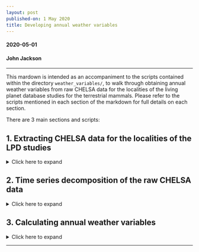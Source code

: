 ```yaml
---
layout: post
published-on: 1 May 2020
title: Developing annual weather variables
---
```


#### 2020-05-01 
#### John Jackson

---

This mardown is intended as an accompaniment to the scripts contained within the directory `weather_variables/`, to walk through obtaining annual weather variables from raw CHELSA data for the localities of the living planet database studies for the terrestrial mammals. Please refer to the scripts mentioned in each section of the markdown for full details on each section.

There are 3 main sections and scripts:

## 1. Extracting CHELSA data for the localities of the LPD studies
<details>
  <summary>Click here to expand</summary>

### `chelsa_extraction_pilot.R`

The first task is to extract values of temperature and precipitation from the CHELSA raster files for the localities of our LPD studies. The limitation here is the computational intensity of extracting values from such large raster files. This issue is addressed neatly using methods of extraction from the `exactextractr` package alongside `raster`.

For the mammal data, we restricted the raw data to only include years that overlapped with the CHELSA data i.e. 1979-2013 and only studies that had over 5 years of data. This left **1143** studies. For each of the studies that remained after the restrictions, we expanded the data out to inlclude all year-month combinations from 1979-2013 for each study. This is to give us full timeseries' that can be decomposed to extract anomalies/devaitions in the weatehr. The data looks like this:

```
## 1a. Mammal living planet data

glimpse(mam)
Rows: 480,060
Columns: 6
$ ID        <dbl> 28, 28, 28, 28, 28, 28, 28, 28, 28, 28, 28, 28, 28, 28, 28, 28, 28, 28, 28, 28,…
$ Binomial  <chr> "Acinonyx_jubatus", "Acinonyx_jubatus", "Acinonyx_jubatus", "Acinonyx_jubatus",…
$ Latitude  <dbl> -2.33333, -2.33333, -2.33333, -2.33333, -2.33333, -2.33333, -2.33333, -2.33333,…
$ Longitude <dbl> 34.58333, 34.58333, 34.58333, 34.58333, 34.58333, 34.58333, 34.58333, 34.58333,…
$ year      <int> 1979, 1979, 1979, 1979, 1979, 1979, 1979, 1979, 1979, 1979, 1979, 1979, 1980, 1…
$ month     <int> 1, 2, 3, 4, 5, 6, 7, 8, 9, 10, 11, 12, 1, 2, 3, 4, 5, 6, 7, 8, 9, 10, 11, 12, 1…
```

Where each study has a unique ID, is on a particular species (Binomial), and has location information in Latitiude and Longitude (although not necessarily a specific location). Note that we also have year and month, which begins in January 1979 (the start of the study) for every study.

Then we set up a `files_df` data.frame, which stores the file path, year and month of each of the rasters for indexing when we extract the data.

```
## 1b. CHELSA raster file lists

# from the UCloud - you select the files you want to use when creating the job
U_t <- "CHELSA/temperature"
U_p <- "CHELSA/precipitation"

files_temp <- paste(U_t, list.files(U_t), sep = "/")
files_precip <- paste(U_p, list.files(U_p), sep = "/")

files_df <- tibble(files_temp, files_precip) %>% 
  mutate(year = map_int(files_temp, ~ as.integer(strsplit(.x, "_")[[1]][3]))) %>% 
  mutate(month = map_int(files_temp, ~ as.integer(strsplit(.x, "_")[[1]][4])))
```

### Extract raster values

Now we go through the files and find the studies in the mammal data that are associated with the year-month combination of that files_df row, and extract the CHELSA data for it. In the code below, x is the current row of the files_df data. Once we have the c_species (current species data) tibble and the rasters in chelsa_temp and chelsa_precip, we set the NA values of precipitation, which are those above 65000. Then, we have to convert the mammal data to the coordinate reference system of the raster files, which is *WGS84*. 

```
  # 1. extract the right data
  c_species = dplyr::filter(mam,
                            year == files_df[x,]$year,
                            month == files_df[x,]$month)
  
  chelsa_temp   = raster(x = files_df[x,]$files_temp)
  chelsa_precip = raster(x = files_df[x,]$files_precip)
  
  # incorporating NAs
  chelsa_precip[values(chelsa_precip) > 65000] = NA_real_
  
    # 2. Converting the species data to spatial data and aligning with CHELSA coordinate reference
  coordinates(c_species) = c("Longitude","Latitude")
  pbase = "+proj=longlat +datum=WGS84 +no_defs +ellps=WGS84 +towgs84=0,0,0"
  proj4string(c_species) = pbase
  c_species = spTransform(c_species, crs(chelsa_temp))
  

```
Then we extract the necessary data. The `raster` package enables you to do this with square bracket indexing.

```
  #_________________________________________________________________________________________________
  # 3a. Extract the climate data from exact points- Takes a while
  cells_sp = cellFromXY(chelsa_temp, c_species)
  c_species$raster_cell = cells_sp
  c_species$temp = chelsa_temp[cells_sp] / 10 - 273.15 # Kelvin to celcius
  c_species$precip = chelsa_precip[cells_sp]
```
---

### Considering buffers

There are several potential problems with extracting just a single raster value for each mammal study in each month-year. The coordinates given in the data may not be in reference to the specific location of the population, and more just an indication of the general location of the study area. The location noted might also not be biologically relavent to the study species. For migratory/highly mobile species for example, a much broader climatic area my be covered by the population. 

Therefore, creating buffers of varying radius around each study site enables us to (partially) address some of these spatial difficulties. The `rgeos` package gives us tools to create a buffer with a specific radius around our coordinate points. The only slight hurdle here is that we are in a *WGS84* CRS, which would mean the buffer radius is in radians. We first have to convert the coordinates to the *UTM* CRS, which projects in meters. The result of the buffer is a spatial polygon, for which we want to extract a weighted mean from the raster cells it overlaps. This is acheived with the `exactextract` package. This makes things much much faster than traditional indexing. This general code, here for a buffer of 50m (essentially the exact raster point) is as follows:

```
  # 3b. Extracting the climate data from a small buffer radius of 50m - if ~identical will use this
  ## Key advantage is using exactextractr, which uses C++ coding to do raster operations much faster.
  ## First convert to the Universal Transverse Mercator projection system to buffer in m accurately
  
  p_utm = CRS("+proj=utm +datum=WGS84")
  utm = spTransform(c_species, p_utm)
  
  # buffer width is the radius in units of the CRS, using 50 line segments for the 
  # approximation of a circle and the study ID as our ID variable
  csp_buff_small = rgeos::gBuffer(utm, width = 50, quadsegs = 50,
                                  byid = TRUE, id = utm$ID)
  
  ## Convert back to WGS84 to extract from CHELSA and convert to sf type
  csp_buff_wgs_small = sf::st_as_sf(spTransform(csp_buff_small, 
                                                CRS("+proj=longlat +datum=WGS84 +no_defs +ellps=WGS84 +towgs84=0,0,0")))
  c_species$temp_50m = (exact_extract(x = chelsa_temp, y = csp_buff_wgs_small, 
                                      fun = "mean", progress = FALSE)/10) - 273.15
  c_species$precip_50m = exact_extract(x = chelsa_precip, y = csp_buff_wgs_small, 
                                       fun = "mean", progress = FALSE)
```

This is then repeated in our code for a radius of 5km and a radius of 50km, which give different levels of spatial scales to explore in terms of population responses (see correlations of these buffer values in the additional plots found in `/plots/developing_annual_weather_variables/`). To visualise this concept more intuatively, imagine a study taking place at my department at the University of Southern Denmark in Odense, DK, with coordinates Long = 10.425869, Lat = 55.368266 (see `buffer_example_sdu.R`). Here we can see the exact study location (black point) and then the buffer polygons that would be used to calculate the weighted mean of the CHELSA data, for 5km and 50km, respectively.

<img src="../plots/developing_annual_weather_variables/buffer_example_sdu.jpeg" width="800" />

These extractions, both exact and for buffer polygons were repeated for all year-month combinations for the CHELSA data and all ~1100 studies. The result is a dataset, named `mam_chelsa` of monthly weather variables at all the different study localities:

![](../plots/chelsa_raw/temp_mam.jpeg)
![](../plots/chelsa_raw/precip_mam.jpeg)

</details>

## 2. Time series decomposition of the raw CHELSA data
<details>
  <summary>Click here to expand</summary>

### `weather_decomposition.R`

When an organism/population responds to the weather, we hypothesise it will more often respond to deviations from the weather that is expected, rather than to the raw weather, which has seasonal variation etc that organisms have evolved to track. Therefore, in addition to the raw weather variables, we also want to evaluate these devaitions, or anomalies, in the weather.

Here, we use an **Additive Seasonal Decomposition by Loess**, or **STL**, decomposition. This uses a loess smoothing approach to estimate the seasonal (annual cycle) and trend (mean change across the time series) components, and then the additional remainder not accounted for by the seasonal or trend components. This remainder, or anomaly component, gives us the deviation in the weather compared to what is expected.

Here, we will walk through an example of this for temperature for a single study: Cheetah in Tanzania:

```
## Test - temp for ID 28 - Cheetah
temp_test <- mam_chelsa %>% 
  filter(ID == 28) %>% 
  dplyr::select(ID, Binomial, 
                Longitude, Latitude, 
                year, month, temp) %>% 
  mutate(date = as.Date(paste0(year, "-", month, "-", "01")), # first day of the month - justified? matters?
         temp = as.numeric(scale(temp))) 
```

Note that we have scaled the temperature values using a z transformation and that we are converting the month and year to have a formal date format. We scaled all weather values (particularly important for precipitation) to minimise the seasonality of the final anomalies and to ensure they were normally distributed. The scaled raw temperature for the Cheetah study between 1979-2013 is as follows.

![](../plots/developing_annual_weather_variables/temp_scale_cheetah_example.jpeg)

The decomposition is straightforward using base functions in R that are efficient at handling time-series objects. First we have to convert our temperatures and dates to a time-series object though, which requires us to use the `zoo` package. The frequency of the time-series is 12, because we have monthly observations, and we are starting from the first month of 1979.

```
test_ts <- ts(zoo(temp_test$temp, order.by= temp_test$date),
               frequency=12, start=c(1979,1))
```

Then we perform the STL decomposition using the `stl` function in base R. There are lots of arguments in the stl function, but it is critical to control the s.window - number of years (in our case) in the seasonal window with which the seasonal component can vary in magnitude across, and the t.window - number of monthly (in our case) observations with which to estimate the basis dimensions of the trend component. We opted to use a relatively low value of s.window to account for studies that have had changes in seasonal weather patterns over recent decades, and a large t.window value to extract only the ~linear underlying trend.

```
test_stl <- stl(test_ts, s.window=7, t.window = 1000)
```

This additive decomposition gives us the seasonal, trend, and anomaly components, that we can extract easily for further use. This is what the decomposition looks like for the Cheetah study.

<img src="../plots/developing_annual_weather_variables/weather_decomposition_example_cheetah.jpeg" width="650" />

Then, in the rest of the script, we repeat the STL decomposition for each of our studies and weather variable buffer scales. In the plots/ directory are examples of temperature and precipitaion decompositions for ten randomly sampled studies. This data also enables us to explore the relative variation in the seasonal component compared to the anomaly component, because, for example, we expect that in highly seasonal envrionments at more extreme latitudes, we will see more seasonal patterns, whereas at lower latitudes we expect less variation in the season and more in the anomaly. 

These anomalies give us a sensible evaluation of the devaitions of weather in each month of our study, and are stored in the `chelsa_stl` object.

</details>

## 3. Calculating annual weather variables
<details>
  <summary>Click here to expand</summary>
  
### `annual_weather_variables.R`

The final step of getting weather variables that we can assess with respect to abundance changes is to calculate a set of annual weather variables from the anomalies that can be linked to abundance. There are several potential candiates for aspects of the weather anomalies that species may be responding to, including the central tendancy,  maxima/minima, variance, moments, or number of extreme values. 

In `annual_weather_variables.R`, we load in the `chelsa_stl` RDS file, and then calculate annual summary statistics for each study and each buffer scale.

```
mam_chelsa_annual <- chelsa_stl %>% 
  group_by(ID, scale) %>% 
  # adding summary stats for 8 and 9 for the full time series - odd values
  mutate(temp_anomaly_sd = sd(temp_anomaly),
         temp_anomaly_mean = mean(temp_anomaly),
         precip_anomaly_sd = sd(precip_anomaly),
         precip_anomaly_mean = mean(precip_anomaly),
         temp_odd = temp_anomaly_mean + (2*temp_anomaly_sd),
         precip_odd = precip_anomaly_mean + (2*precip_anomaly_sd)) %>% 
  ungroup() %>% 
  group_by(ID, year, scale) %>% 
  summarise(Binomial = Binomial[1], 
            Longitude = Longitude[1], 
            Latitude = Latitude[1],
            
            # 1) Mean climate variable - raw central tendency
            mean_temp = mean(temp),
            mean_precip = mean(precip),
            
            # 2) Mean anomaly - central tendency
            mean_temp_anomaly = mean(temp_anomaly),
            mean_precip_anomaly = mean(precip_anomaly),
            
            # 3) Mean absolute anomaly - central tendency
            mean_abtemp_anomaly = mean(abs(temp_anomaly)),
            mean_abprecip_anomaly = mean(abs(precip_anomaly)),
            
            # 4) Maximum/minimum anomaly
            max_temp_anomaly = max(temp_anomaly),
            max_precip_anomaly = max(precip_anomaly),
            
            min_temp_anomaly = min(temp_anomaly),
            min_precip_anomaly = min(precip_anomaly),
            
            # 5) Anomaly variance
            temp_anomaly_variance = var(temp_anomaly),
            precip_anomaly_variance = var(precip_anomaly),
            
            # 6) Anomaly skewness - Symmetry of the distribution
            temp_anomaly_skewness = skewness(temp_anomaly),
            precip_anomaly_skewness = skewness(precip_anomaly),
            
            # 7) Anomaly Kurtosis - weight of the tails relative to the rest of the distribution - not peakedness
            temp_anomaly_kurtosis = kurtosis(temp_anomaly),
            precip_anomaly_kurtosis = kurtosis(precip_anomaly),
            
            # 8) no. odd months - extreme values
            num_odd_months_temp = length(which(abs(temp_anomaly) > temp_odd[1])),
            num_odd_months_precip = length(which(abs(precip_anomaly) > precip_odd[1])),
            
            # 9) no. consecutive odd months - extreme values
            num_consecutive_odd_months_temp = 
              length(which(diff(which(abs(temp_anomaly) > temp_odd[1])) == 1)),
            num_consecutive_odd_months_precip = 
              length(which(diff(which(abs(precip_anomaly) > precip_odd[1])) == 1))) %>% 
  ungroup()
```

These 9 variables describe several aspects of annual weather for each of our study localities. Pairwise correlations between these different variables is presented in the following pairs plots.

![](../plots/developing_annual_weather_variables/temp_annual_weather_correlations.jpeg)
![](../plots/developing_annual_weather_variables/precip_annual_weather_correlations.jpeg)
</details>

---





